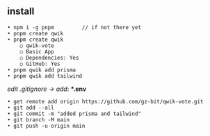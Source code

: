 ## install
```
• npm i -g pnpm         // if not there yet
• pnpm create qwik
• pnpm create qwik
	○ qwik-vote
	○ Basic App
	○ Dependencies: Yes
	○ GitHub: Yes
• pnpm qwik add prisma
• pnpm qwik add tailwind
```
<i>edit .gitignore -> add</i>: <b>*.env</b>
```
• get remote add origin https://github.com/gz-bit/qwik-vote.git
• git add --all
• git commit -m "added prisma and tailwind"
• git branch -M main
• git push -u origin main
```


